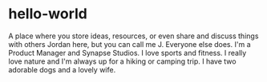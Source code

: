 # hello-world
A place where you store ideas, resources, or even share and discuss things with others
Jordan here, but you can call me J. Everyone else does. 
I'm a Product Manager and Synapse Studios.
I love sports and fitness. I really love nature and I'm always up for a hiking or camping trip. 
I have two adorable dogs and a lovely wife.
